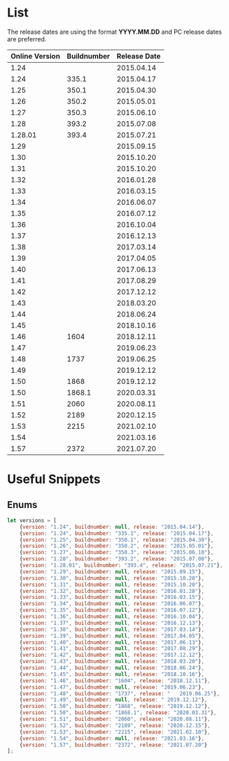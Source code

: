 # List
The release dates are using the format **YYYY.MM.DD** and PC release dates are preferred.

| Online Version | Buildnumber | Release Date |
| -------------- | ----------- | ------------ |
| 1.24 |  | 2015.04.14 |
| 1.24 | 335.1 | 2015.04.17 |
| 1.25 | 350.1 | 2015.04.30 |
| 1.26 | 350.2 | 2015.05.01 |
| 1.27 | 350.3 | 2015.06.10 |
| 1.28 | 393.2 | 2015.07.08 |
| 1.28.01 | 393.4 | 2015.07.21 |
| 1.29 |  | 2015.09.15 |
| 1.30 |  | 2015.10.20 |
| 1.31 |  | 2015.10.20 |
| 1.32 |  | 2016.01.28 |
| 1.33 |  | 2016.03.15 |
| 1.34 |  | 2016.06.07 |
| 1.35 |  | 2016.07.12 |
| 1.36 |  | 2016.10.04 |
| 1.37 |  | 2016.12.13 |
| 1.38 |  | 2017.03.14 |
| 1.39 |  | 2017.04.05 |
| 1.40 |  | 2017.06.13 |
| 1.41 |  | 2017.08.29 |
| 1.42 |  | 2017.12.12 |
| 1.43 |  | 2018.03.20 |
| 1.44 |  | 2018.06.24 |
| 1.45 |  | 2018.10.16 |
| 1.46 | 1604 | 2018.12.11 |
| 1.47 |  | 2019.06.23 |
| 1.48 | 1737 | 2019.06.25 |
| 1.49 |  | 2019.12.12 |
| 1.50 | 1868 | 2019.12.12 |
| 1.50 | 1868.1 | 2020.03.31 |
| 1.51 | 2060 | 2020.08.11 |
| 1.52 | 2189 | 2020.12.15 |
| 1.53 | 2215 | 2021.02.10 |
| 1.54 |  | 2021.03.16 |
| 1.57 | 2372 | 2021.07.20 |

# Useful Snippets
## Enums
```js
let versions = [
    {version: "1.24", buildnumber: null, release: "2015.04.14"},
    {version: "1.24", buildnumber: "335.1", release: "2015.04.17"},
    {version: "1.25", buildnumber: "350.1", release: "2015.04.30"},
    {version: "1.26", buildnumber: "350.2", release: "2015.05.01"},
    {version: "1.27", buildnumber: "350.3", release: "2015.06.10"},
    {version: "1.28", buildnumber: "393.2", release: "2015.07.08"},
    {version: "1.28.01", buildnumber: "393.4", release: "2015.07.21"},
    {version: "1.29", buildnumber: null, release: "2015.09.15"},
    {version: "1.30", buildnumber: null, release: "2015.10.20"},
    {version: "1.31", buildnumber: null, release: "2015.10.20"},
    {version: "1.32", buildnumber: null, release: "2016.01.28"},
    {version: "1.33", buildnumber: null, release: "2016.03.15"},
    {version: "1.34", buildnumber: null, release: "2016.06.07"},
    {version: "1.35", buildnumber: null, release: "2016.07.12"},
    {version: "1.36", buildnumber: null, release: "2016.10.04"},
    {version: "1.37", buildnumber: null, release: "2016.12.13"},
    {version: "1.38", buildnumber: null, release: "2017.03.14"},
    {version: "1.39", buildnumber: null, release: "2017.04.05"},
    {version: "1.40", buildnumber: null, release: "2017.06.13"},
    {version: "1.41", buildnumber: null, release: "2017.08.29"},
    {version: "1.42", buildnumber: null, release: "2017.12.12"},
    {version: "1.43", buildnumber: null, release: "2018.03.20"},
    {version: "1.44", buildnumber: null, release: "2018.06.24"},
    {version: "1.45", buildnumber: null, release: "2018.10.16"},
    {version: "1.46", buildnumber: "1604", release: "2018.12.11"},
    {version: "1.47", buildnumber: null, release: "2019.06.23"},
    {version: "1.48", buildnumber: "1737", release: "	2019.06.25"},
    {version: "1.49", buildnumber: null, release: "	2019.12.12"},
    {version: "1.50", buildnumber: "1868", release: "2019.12.12"},
    {version: "1.50", buildnumber: "1868.1", release: "2020.03.31"},
    {version: "1.51", buildnumber: "2060", release: "2020.08.11"},
    {version: "1.52", buildnumber: "2189", release: "2020.12.15"},
    {version: "1.53", buildnumber: "2215", release: "2021.02.10"},
    {version: "1.54", buildnumber: null, release: "2021.03.16"},
    {version: "1.57", buildnumber: "2372", release: "2021.07.20"}
];
```